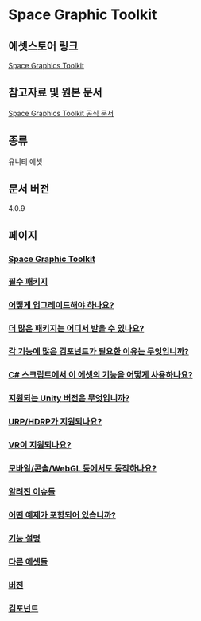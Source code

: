 # Space Graphic Toolkit

## 에셋스토어 링크

[Space Graphics Toolkit](https://prf.hn/l/9vNMGwk)

## 참고자료 및 원본 문서

[Space Graphics Toolkit 공식 문서](http://carloswilkes.com/Documentation/SpaceGraphicsToolkit)

## 종류

유니티 에셋

## 문서 버전

4.0.9

## 페이지

### [Space Graphic Toolkit](./pages/space-graphics-toolkit.md)
### [필수 패키지](./pages/required-packages.md)
### [어떻게 업그레이드해야 하나요?](./pages/how-do-i-upgrade.md)
### [더 많은 패키지는 어디서 받을 수 있나요?](./pages/where-do-i-get-more-pack.md)
### [각 기능에 많은 컴포넌트가 필요한 이유는 무엇입니까?](./pages/why-does-each-feature-require-so-many-components.md)
### [C# 스크립트에서 이 에셋의 기능을 어떻게 사용하나요?](./pages/how-do-i-use-this-from-csharp.md)
### [지원되는 Unity 버전은 무엇입니까?](./pages/which-versions-of-unity-are-supported.md)
### [URP/HDRP가 지원되나요?](./pages/is-urp-hdrp-supported.md)
### [VR이 지원되나요?](./pages/is-vr-supported.md)
### [모바일/콘솔/WebGL 등에서도 동작하나요?](./pages/does-this-work-on-mobile-console-webgl-etc.md)
### [알려진 이슈들](./pages/known-issues.md)
### [어떤 예제가 포함되어 있습니까?](./pages/what-examples-are-included.md)
### [기능 설명](./pages/feature-description.md)
### [다른 에셋들](./pages/other-assets.md)
### [버전](./pages/versions.md)
### [컴포넌트](./pages/components.md)

